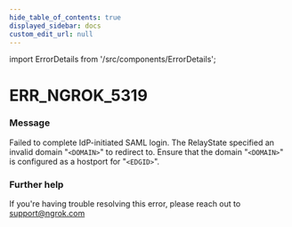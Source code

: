 ```yaml
---
hide_table_of_contents: true
displayed_sidebar: docs
custom_edit_url: null
---
```


import ErrorDetails from '/src/components/ErrorDetails';

# ERR_NGROK_5319

### Message
Failed to complete IdP-initiated SAML login. The RelayState specified an invalid domain "`<DOMAIN>`" to redirect to. Ensure that the domain "`<DOMAIN>`" is configured as a hostport for "`<EDGID>`".

### Further help
If you're having trouble resolving this error, please reach out to [support@ngrok.com](mailto:support@ngrok.com?subject=Help%20with%20ERR_NGROK_5319)

<ErrorDetails error='err_ngrok_5319' />
